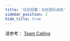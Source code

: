 ```yaml
---
title: '社区招募：社区团队战友'
sidebar_position: 2
hide_title: true
---
```


请参考： [Team Calling](https://goframe.org/display/gfteam/Team+Calling)